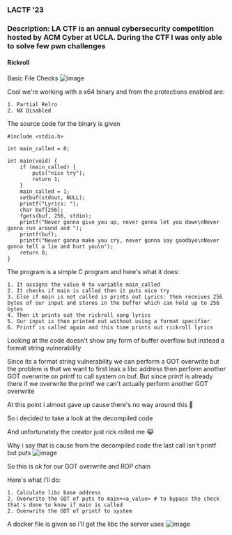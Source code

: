 <h3> LACTF '23 </h3>

### Description: LA CTF is an annual cybersecurity competition hosted by ACM Cyber at UCLA. During the CTF I was only able to solve few pwn challenges

#### Rickroll

Basic File Checks
![image](https://user-images.githubusercontent.com/127159644/223547243-312b4a38-1031-4316-9090-a87808bac4fc.png)

Cool we're working with a x64 binary and from the protections enabled are:

```
1. Partial Relro
2. NX Disabled
```

The source code for the binary is given 

```
#include <stdio.h>

int main_called = 0;

int main(void) {
    if (main_called) {
        puts("nice try");
        return 1;
    }
    main_called = 1;
    setbuf(stdout, NULL);
    printf("Lyrics: ");
    char buf[256];
    fgets(buf, 256, stdin);
    printf("Never gonna give you up, never gonna let you down\nNever gonna run around and ");
    printf(buf);
    printf("Never gonna make you cry, never gonna say goodbye\nNever gonna tell a lie and hurt you\n");
    return 0;
}
```

The program is a simple C program and here's what it does:

```
1. It assigns the value 0 to variable main_called
2. It checks if main is called then it puts nice try
3. Else if main is not called is prints out Lyrics: then receives 256 bytes of our input and stores in the buffer which can hold up to 256 bytes
4. Then it prints out the rickroll song lyrics 
5. Our input is then printed out without using a format specifier
6. Printf is called again and this time prints out rickroll lyrics
```

Looking at the code doesn't show any form of buffer overflow but instead a format string vulnerability

Since its a format string vulnerability we can perform a GOT overwrite but the problem is that we want to first leak a libc address then perform another GOT overwrite on printf to call system on buf. But since printf is already there if we overwrite the printf we can't actually perform another GOT overwrite

At this point i almost gave up cause there's no way around this 🤔

So i decided to take a look at the decompiled code

And unfortunately the creator just rick rolled me 😹

Why i say that is cause from the decompiled code the last call isn't printf but puts
![image](https://user-images.githubusercontent.com/127159644/223620898-13ead469-d89a-4b39-a948-5e1b6b965c31.png)

So this is ok for our GOT overwrite and ROP chain

Here's what i'll do:

```
1. Calculate libc base address
2. Overwrite the GOT of puts to main+<a_value> # to bypass the check that's done to know if main is called
2. Overwrite the GOT of printf to system
```

A docker file is given so i'll get the libc the server uses
![image](https://user-images.githubusercontent.com/127159644/223630850-a91af85c-f1f1-4c2e-af7c-aed63e8ddc33.png)


